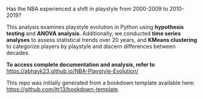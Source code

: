 Has the NBA experienced a shift in playstyle from 2000-2009 to 2010-2019?

This analysis examines playstyle evolution in Python using **hypothesis testing** and **ANOVA analysis**. Additionally, we conducted **time series analyses** to assess statistical trends over 20 years, and **KMeans clustering** to categorize players by playstyle and discern differences between decades.


**To access complete documentation and analysis, refer to** https://abhayk23.github.io/NBA-Playstyle-Evolution/

This repo was initially generated from a bookdown template available here: https://github.com/jtr13/bookdown-template.


